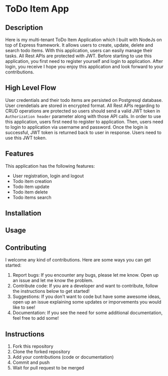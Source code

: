 # ToDo Item App

## Description

Here is my multi-tenant ToDo Item Application which I built with NodeJs on top of Express framework. It allows users to create, update, delete and search todo items. With this application, users can easily manage their tasks. All Rest APIs are protected with JWT. Before starting to use this application, you first need to register yourself and login to application. After login, you receive
I hope you enjoy this application and look forward to your contributions.

## High Level Flow

User credentials and their todo items are persisted on Postgresql database. User crendetials are stored in encrypted format. All Rest APIs regarding to CRUD operations are protected so users should send a valid JWT token in `Authorization header` parameter along with those API calls. In order to use this application, users first need to register to application. Then, users need to login to application via username and password. Once the login is successful, JWT token is returned back to user in response. Users need to use this JWT token.

## Features

This application has the following features:

-   User registration, login and logout
-   Todo item creation
-   Todo item update
-   Todo item delete
-   Todo items search


## Installation

## Usage

## Contributing

I welcome any kind of contributions. Here are some ways you can get started:

1. Report bugs: If you encounter any bugs, please let me know. Open up an issue and let me know the problem.
2. Contribute code: If you are a developer and want to contribute, follow the instructions below to get started!
3. Suggestions: If you don't want to code but have some awesome ideas, open up an issue explaining some updates or imporvements you would like to see!
4. Documentation: If you see the need for some additional documentation, feel free to add some!

## Instructions

1. Fork this repository
2. Clone the forked repository
3. Add your contributions (code or documentation)
4. Commit and push
5. Wait for pull request to be merged
